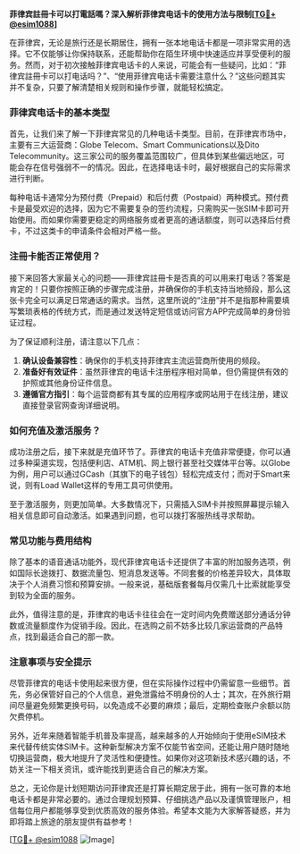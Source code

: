 **菲律宾註冊卡可以打電話嗎？深入解析菲律宾电话卡的使用方法与限制[[TG💪+ @esim1088](https://t.me/s/esim1088)]**

在菲律宾，无论是旅行还是长期居住，拥有一张本地电话卡都是一项非常实用的选择。它不仅能够让你保持联系，还能帮助你在陌生环境中快速适应并享受便利的服务。然而，对于初次接触菲律宾电话卡的人来说，可能会有一些疑问，比如：“菲律宾註冊卡可以打电话吗？”、“使用菲律宾电话卡需要注意什么？”这些问题其实并不复杂，只要了解清楚相关规则和操作步骤，就能轻松搞定。

### 菲律宾电话卡的基本类型

首先，让我们来了解一下菲律宾常见的几种电话卡类型。目前，在菲律宾市场中，主要有三大运营商：Globe Telecom、Smart Communications以及Dito Telecommunity。这三家公司的服务覆盖范围较广，但具体到某些偏远地区，可能会存在信号强弱不一的情况。因此，在选择电话卡时，最好根据自己的实际需求进行判断。

每种电话卡通常分为预付费（Prepaid）和后付费（Postpaid）两种模式。预付费卡是最受欢迎的选择，因为它不需要复杂的签约流程，只需购买一张SIM卡即可开始使用。而如果你需要更稳定的网络服务或者更高的通话额度，则可以选择后付费卡，不过这类卡的申请条件会相对严格一些。

### 注冊卡能否正常使用？

接下来回答大家最关心的问题——菲律宾註冊卡是否真的可以用来打电话？答案是肯定的！只要你按照正确的步骤完成注册，并确保你的手机支持当地频段，那么这张卡完全可以满足日常通话的需求。当然，这里所说的“注册”并不是指那种需要填写繁琐表格的传统方式，而是通过发送特定短信或访问官方APP完成简单的身份验证过程。

为了保证顺利注册，请注意以下几点：
1. **确认设备兼容性**：确保你的手机支持菲律宾主流运营商所使用的频段。
2. **准备好有效证件**：虽然菲律宾的电话卡注册程序相对简单，但仍需提供有效的护照或其他身份证件信息。
3. **遵循官方指引**：每个运营商都有其专属的应用程序或网站用于在线注册，建议直接登录官网查询详细说明。

### 如何充值及激活服务？

成功注册之后，接下来就是充值环节了。菲律宾的电话卡充值非常便捷，你可以通过多种渠道实现，包括便利店、ATM机、网上银行甚至社交媒体平台等。以Globe为例，用户可以通过GCash（其旗下的电子钱包）轻松完成支付；而对于Smart来说，则有Load Wallet这样的专用工具可供使用。

至于激活服务，则更加简单。大多数情况下，只需插入SIM卡并按照屏幕提示输入相关信息即可自动激活。如果遇到问题，也可以拨打客服热线寻求帮助。

### 常见功能与费用结构

除了基本的语音通话功能外，现代菲律宾电话卡还提供了丰富的附加服务选项，例如国际长途拨打、数据流量包、短消息发送等。不同套餐的价格差异较大，具体取决于个人消费习惯和预算安排。一般来说，基础版套餐每月仅需几十比索就能享受到较为全面的服务。

此外，值得注意的是，菲律宾的电话卡往往会在一定时间内免费赠送部分通话分钟数或流量额度作为促销手段。因此，在选购之前不妨多比较几家运营商的产品特点，找到最适合自己的那一款。

### 注意事项与安全提示

尽管菲律宾的电话卡使用起来很方便，但在实际操作过程中仍需留意一些细节。首先，务必保管好自己的个人信息，避免泄露给不明身份的人士；其次，在外旅行期间尽量避免频繁更换号码，以免造成不必要的麻烦；最后，定期检查账户余额以防欠费停机。

另外，近年来随着智能手机普及率提高，越来越多的人开始倾向于使用eSIM技术来代替传统实体SIM卡。这种新型解决方案不仅能节省空间，还能让用户随时随地切换运营商，极大地提升了灵活性和便捷性。如果你对这项新技术感兴趣的话，不妨关注一下相关资讯，或许能找到更适合自己的解决方案。

总之，无论你是计划短期访问菲律宾还是打算长期定居于此，拥有一张可靠的本地电话卡都是非常必要的。通过合理规划预算、仔细挑选产品以及谨慎管理账户，相信每位用户都能够享受到优质高效的服务体验。希望本文能为大家解答疑惑，并为即将踏上旅途的朋友提供有益参考！

[[TG💪+ @esim1088](https://t.me/s/esim1088) ![Image](https://i.postimg.cc/4NQfJmqS/Snipaste-2025-05-13-00-14-12.png)]
